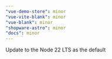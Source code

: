 ```yaml
---
"vue-demo-store": minor
"vue-vite-blank": minor
"vue-blank": minor
"shopware-astro": minor
"docs": minor
---
```


Update to the Node 22 LTS as the default
